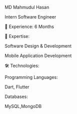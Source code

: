 MD Mahmudul Hasan

Intern Software Engineer


📌 Experience: 6 Months

🔹 Expertise:


Software Design & Development

Mobile Application Development

🛠 Technologies:


Programming Languages: 

Dart, Flutter


Databases:

MySQL,MongoDB
